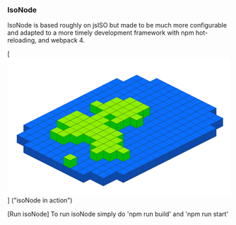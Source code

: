 ### IsoNode ###
IsoNode is based roughly on jsISO but made to be much more configurable and adapted to a more timely development framework with npm hot-reloading, and webpack 4. 

[![isoNode in action](https://github.com/gnzg/isoNode/blob/master/example.png?raw=true)] ("isoNode in action")

[Run isoNode]
To run isoNode simply do 'npm run build' and 'npm run start' 
